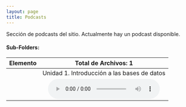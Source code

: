 ```yaml
---
layout: page
title: Podcasts
---
```

Sección de podcasts del sitio. Actualmente hay un podcast disponible.
#### Sub-Folders: 

| Elemento | Total de Archivos: 1 | 
| :------- | :------: | 
|   | Unidad 1. Introducción a las bases de datos      | 
|   | <audio src="https://basededatostec.github.io/img/podcast.mp3" controls="controls" type="audio/mpeg" preload="preload"></audio> | 

